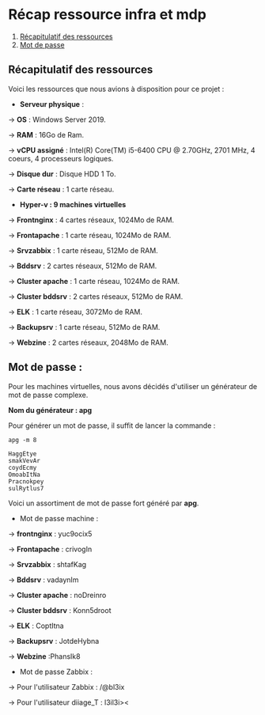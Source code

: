 # Récap ressource infra et mdp 

1. [Récapitulatif des ressources ](#Récapitulatif-des-ressources)
2. [Mot de passe](#Mot-de-passe)

## Récapitulatif des ressources 

Voici les ressources que nous avions à disposition pour ce projet :

- **Serveur physique** :

&rarr; **OS** : Windows Server 2019.

&rarr; **RAM** : 16Go de Ram.

&rarr; **vCPU assigné** : Intel(R) Core(TM) i5-6400 CPU @ 2.70GHz, 2701 MHz, 4 coeurs, 4 processeurs logiques.

&rarr; **Disque dur** : Disque HDD 1 To.

&rarr; **Carte réseau** : 1 carte réseau.

- **Hyper-v : 9 machines virtuelles**

&rarr; **Frontnginx** : 4 cartes réseaux, 1024Mo de RAM.

&rarr; **Frontapache** : 1 carte réseau, 1024Mo de RAM.

&rarr; **Srvzabbix** : 1 carte réseau, 512Mo de RAM.

&rarr; **Bddsrv** : 2 cartes réseaux, 512Mo de RAM.

&rarr; **Cluster apache** : 1 carte réseau, 1024Mo de RAM.

&rarr; **Cluster bddsrv** : 2 cartes réseaux, 512Mo de RAM.

&rarr; **ELK** : 1 carte réseau, 3072Mo de RAM.

&rarr; **Backupsrv** : 1 carte réseau, 512Mo de RAM.

&rarr; **Webzine** : 2 cartes réseaux, 2048Mo de RAM.

## Mot de passe : 

Pour les machines virtuelles, nous avons décidés d'utiliser un générateur de mot de passe complexe.

**Nom du générateur : apg**

Pour générer un mot de passe, il suffit de lancer la commande :
```
apg -m 8

HaggEtye
smakVevAr
coydEcmy
OmoabItNa
Pracnokpey
sulRytlus7
```

Voici un assortiment de mot de passe fort généré par **apg**.

- Mot de passe machine :

&rarr; **frontnginx** : yuc9ocix5

&rarr; **Frontapache** : crivogIn

&rarr; **Srvzabbix** : shtafKag

&rarr; **Bddsrv** : vadaynIm

&rarr; **Cluster apache** : noDreinro

&rarr; **Cluster bddsrv** : Konn5droot

&rarr; **ELK** : CoptItna

&rarr; **Backupsrv** : JotdeHybna

&rarr; **Webzine** :PhansIk8

- Mot de passe Zabbix :

&rarr; Pour l'utilisateur Zabbix : /@bl3ix

&rarr; Pour l'utilisateur diiage_T : l3il3i><